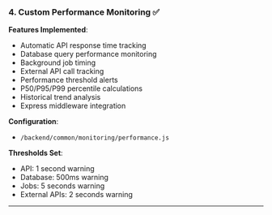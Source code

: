 ### 4. Custom Performance Monitoring ✅

**Features Implemented**:

- Automatic API response time tracking
- Database query performance monitoring
- Background job timing
- External API call tracking
- Performance threshold alerts
- P50/P95/P99 percentile calculations
- Historical trend analysis
- Express middleware integration

**Configuration**:

- `/backend/common/monitoring/performance.js`

**Thresholds Set**:

- API: 1 second warning
- Database: 500ms warning
- Jobs: 5 seconds warning
- External APIs: 2 seconds warning

---

